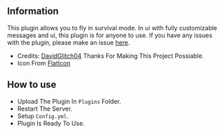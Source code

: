 ## Information

This plugin allows you to fly in survival mode. In ui with fully customizable messages and ui, this plugin is for anyone to use.
If you have any issues with the plugin, please make an issue [here](https://github.com/DaDevGuy/EpikFly/issues/new).

* Credits: [DavidGlitch04](https://github.com/DavidGlitch04) Thanks For Making This Project Possiable.
* Icon From [FlatIcon](https://www.flaticon.com)

## How to use

- Upload The Plugin In `Plugins` Folder.
- Restart The Server.
- Setup `Config.yml`.
- Plugin Is Ready To Use.
